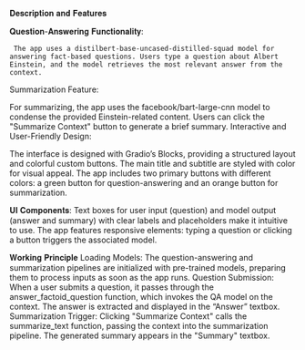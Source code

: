 𝐃𝐞𝐬𝐜𝐫𝐢𝐩𝐭𝐢𝐨𝐧 𝐚𝐧𝐝 𝐅𝐞𝐚𝐭𝐮𝐫𝐞𝐬

𝐐𝐮𝐞𝐬𝐭𝐢𝐨𝐧-𝐀𝐧𝐬𝐰𝐞𝐫𝐢𝐧𝐠 𝐅𝐮𝐧𝐜𝐭𝐢𝐨𝐧𝐚𝐥𝐢𝐭𝐲:

     The app uses a distilbert-base-uncased-distilled-squad model for answering fact-based questions. Users type a question about Albert Einstein, and the model retrieves the most relevant answer from the context.
Summarization Feature:

For summarizing, the app uses the facebook/bart-large-cnn model to condense the provided Einstein-related content. Users can click the "Summarize Context" button to generate a brief summary.
Interactive and User-Friendly Design:

The interface is designed with Gradio’s Blocks, providing a structured layout and colorful custom buttons. The main title and subtitle are styled with color for visual appeal.
The app includes two primary buttons with different colors: a green button for question-answering and an orange button for summarization.

𝐔𝐈 𝐂𝐨𝐦𝐩𝐨𝐧𝐞𝐧𝐭𝐬:
   Text boxes for user input (question) and model output (answer and summary) with clear labels and placeholders make it intuitive to use.
The app features responsive elements: typing a question or clicking a button triggers the associated model.

𝐖𝐨𝐫𝐤𝐢𝐧𝐠 𝐏𝐫𝐢𝐧𝐜𝐢𝐩𝐥𝐞
Loading Models: The question-answering and summarization pipelines are initialized with pre-trained models, preparing them to process inputs as soon as the app runs.
Question Submission:
    When a user submits a question, it passes through the answer_factoid_question function, which invokes the QA model on the context. The answer is extracted and displayed in the “Answer” textbox.
Summarization Trigger:
     Clicking "Summarize Context" calls the summarize_text function, passing the context into the summarization pipeline. The generated summary appears in the "Summary" textbox.





